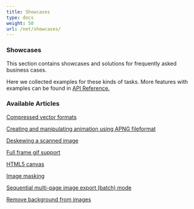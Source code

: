 ```yaml
---
title: Showcases
type: docs
weight: 50
url: /net/showcases/
---
```


### **Showcases**
This section contains showcases and solutions for frequently asked business cases.

Here we collected examples for these kinds of tasks. More features with examples can be found in [API Reference.](https://reference.aspose.com/imaging/net)
### **Available Articles**
[Compressed vector formats](/imaging/net/compressed-vector-formats/)

[Creating and manipulating animation using APNG fileformat](/imaging/net/creating-and-manipulating-animation-using-apng-fileformat/)

[Deskewing a scanned image](/imaging/net/deskewing-a-scanned-image/)

[Full frame gif support](/imaging/net/full-frame-gif-support/)

[HTML5 canvas](/imaging/net/html5-canvas/) 

[Image masking](/imaging/net/image-masking/)

[Sequential multi-page image export (batch) mode](/imaging/net/sequential-multi-page-image-export-batch-mode/)

[Remove background from images](/imaging/net/remove-background-from-images/)